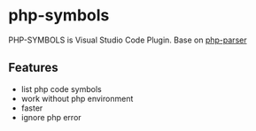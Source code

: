 # php-symbols

PHP-SYMBOLS is Visual Studio Code Plugin. Base on [php-parser](http://github.com/glayzzle/php-parser)

## Features

- list php code symbols
- work without php environment
- faster
- ignore php error